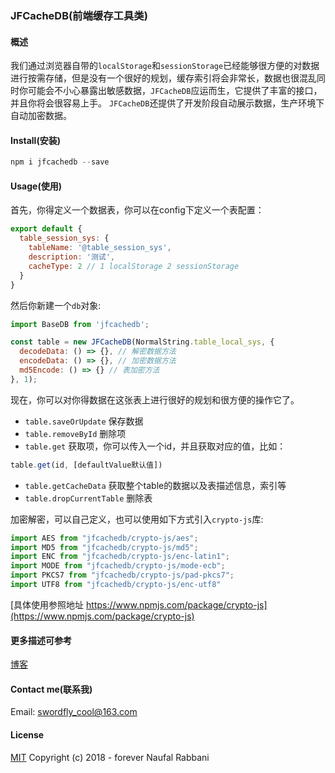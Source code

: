 ### JFCacheDB(前端缓存工具类)

#### 概述
我们通过浏览器自带的```localStorage```和```sessionStorage```已经能够很方便的对数据进行按需存储，但是没有一个很好的规划，缓存索引将会非常长，数据也很混乱同时你可能会不小心暴露出敏感数据，```JFCacheDB```应运而生，它提供了丰富的接口，并且你将会很容易上手。
```JFCacheDB```还提供了开发阶段自动展示数据，生产环境下自动加密数据。


#### Install(安装)

```javascript
npm i jfcachedb --save
```

#### Usage(使用)
首先，你得定义一个数据表，你可以在config下定义一个表配置：

```javascript
export default {
  table_session_sys: {
    tableName: '@table_session_sys',
    description: '测试',
    cacheType: 2 // 1 localStorage 2 sessionStorage
  }
}
```

然后你新建一个```db```对象:
```javascript
import BaseDB from 'jfcachedb';

const table = new JFCacheDB(NormalString.table_local_sys, {
  decodeData: () => {}, // 解密数据方法
  encodeData: () => {}, // 加密数据方法
  md5Encode: () => {} // 表加密方法
}, 1);
```
现在，你可以对你得数据在这张表上进行很好的规划和很方便的操作它了。
- ```table.saveOrUpdate``` 保存数据
- ```table.removeById``` 删除项
- ```table.get``` 获取项，你可以传入一个id，并且获取对应的值，比如：

```javascript
table.get(id, [defaultValue默认值])
```

- ```table.getCacheData``` 获取整个table的数据以及表描述信息，索引等
- ```table.dropCurrentTable``` 删除表

加密解密，可以自己定义，也可以使用如下方式引入```crypto-js```库:

```javascript
import AES from "jfcachedb/crypto-js/aes";
import MD5 from "jfcachedb/crypto-js/md5";
import ENC from "jfcachedb/crypto-js/enc-latin1";
import MODE from "jfcachedb/crypto-js/mode-ecb";
import PKCS7 from "jfcachedb/crypto-js/pad-pkcs7";
import UTF8 from "jfcachedb/crypto-js/enc-utf8"
```
[具体使用参照地址 https://www.npmjs.com/package/crypto-js](https://www.npmjs.com/package/crypto-js)

#### 更多描述可参考
[博客](https://www.cnblogs.com/SATinnovation/p/12909254.html)

#### Contact me(联系我)

Email: swordfly_cool@163.com

#### License

[MIT](http://opensource.org/licenses/MIT) Copyright (c) 2018 - forever Naufal Rabbani